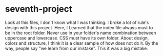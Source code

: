 # seventh-project
Look at this files, I don't know what I was thinking.
I broke a lot of rule's design with this project.
Here, I Learned that the index file always must to be in the root folder.
Never use in your folder's name combination between uppercase and lowercase.
CSS must have its own folder.
About design, colors and structure, I think it is a clear sample of how does not do it.
By the way, people say "we learn from our mistake".
This it was a big mistake.
